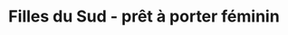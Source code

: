 ---
title: "Filles du Sud - prêt à porter féminin"
url: /auch/filles-du-sud-pret-a-porter-feminin/
shop: vêtements
---